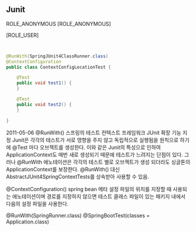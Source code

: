 ## Junit


ROLE_ANONYMOUS
[ROLE_ANONYMOUS]


[ROLE_USER]


```java


@RunWith(SpringJUnit4ClassRunner.class)
@ContextConfiguration
public class ContextConfigLocationTest {

	@Test
	public void test1() {
	}

	@Test
	public void test2() {
	}

}
```
2011-05-06
@RunWith()
스프링의 테스트 컨텍스트 프레임워크 JUnit 확장 기능 지정
Junit은 각각의 테스트가 서로 영향을 주지 않고 독립적으로 실행됨을 원칙으로 하기에 @Test 마다 오브젝트를 생성한다.
이와 같은 Junit의 특성으로 인하여 ApplicationContext도 매번 새로 생성되기 때문에 테스트가 느려지는 단점이 있다.
그러나 @RunWith 애노테이션은 각각의 테스트 별로 오브젝트가 생성 되더라도 싱글톤의 ApplicationContext를 보장한다.
@RunWith() 대신 AbstractJUnit4SpringContextTests를 상속받아 사용할 수 있음.

@ContextConfiguration()
spring bean 메타 설정 파일의 위치를 지정할 때 사용되는 애노테이션이며 경로를 지정하지 않으면 테스트 클래스 파일이 있는 패키지 내에서 다음의 설정 파일을 사용한다.



@RunWith(SpringRunner.class)
@SpringBootTest(classes = Application.class)
